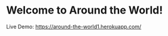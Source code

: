 Welcome to Around the World!
======================

Live Demo: https://around-the-world1.herokuapp.com/
